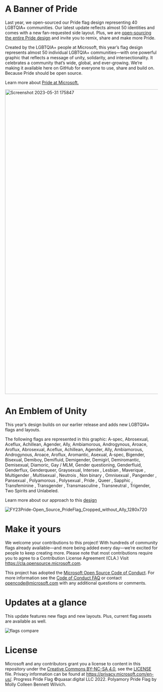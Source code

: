 # A Banner of Pride
Last year, we open-sourced our Pride flag design representing 40 LGBTQIA+ communities. Our latest update reflects almost 50 identities and comes with a new fan-requested side layout. Plus, we are [open-sourcing the entire Pride design](https://github.com/microsoft/Pride) and invite you to remix, share and make more Pride.

Created by the LGBTQIA+ people at Microsoft, this year’s flag design represents almost 50 individual LGBTQIA+ communities—with one powerful graphic that reflects a message of unity, solidarity, and intersectionality. It celebrates a community that’s wide, global, and ever-growing. We’re making it available here on GitHub for everyone to use, share and build on. Because Pride should be open source. 

Learn more about [Pride at Microsoft.](https://unlocked.microsoft.com/pride/) 


<img width="1004" alt="Screenshot 2023-05-31 175847" src="https://github.com/microsoft/Pride-flag/assets/113071293/5106a2ba-1444-48aa-8b44-1ec3f6aad4ed">



# An Emblem of Unity
This year’s design builds on our earlier release and adds new LGBTQIA+ flags and layouts.

The following flags are represented in this graphic: A-spec, Abrosexual, Aceflux, Achillean, Agender, Ally, Ambiamorous, Androgynous, Aroace, Aroflux, Abrosexual, Aceflux, Achillean, Agender, Ally, Ambiamorous, Androgynous, Aroace, Aroflux, Aromantic, Asexual, A-spec, Bigender, Bisexual, Demiboy, Demifluid, Demigender, Demigirl, Demiromantic, Demisexual, Diamoric, Gay / MLM, Gender questioning, Genderfluid, Genderflux, Genderqueer, Graysexual, Intersex , Lesbian , Maverique , Multigender , Multisexual , Neutrois , Non binary , Omnisexual , Pangender , Pansexual , Polyamorous , Polysexual , Pride , Queer , Sapphic , Transfeminine , Transgender , Transmasculine , Transneutral , Trigender, Two Spirits and Unlabeled.

Learn more about our approach to this [design](https://medium.com/microsoft-design/pride-should-be-open-source-e4eb50fae2f9)

![FY23Pride-Open_Source_PrideFlag_Cropped_without_Ally_1280x720](https://github.com/microsoft/Pride-flag/assets/113071293/fced6e62-72cb-4d3c-b92f-dbcb76f95d31)

# Make it yours

We welcome your contributions to this project! With hundreds of community flags already available—and more being added every day—we’re excited for people to keep creating more. Please note that most contributions require you to agree to a Contribution License Agreement (CLA.) Visit https://cla.opensource.microsoft.com.

This project has adopted the [Microsoft Open Source Code of Conduct](https://opensource.microsoft.com/codeofconduct/). For more information see the [Code of Conduct FAQ](https://opensource.microsoft.com/codeofconduct/faq/) or contact [opencode@microsoft.com](mailto:opencode@microsoft.com) with any additional questions or comments.

# Updates at a glance

This update features new flags and new layouts. Plus, current flag assets are available as well.

![flags compare](https://github.com/microsoft/Pride-flag/assets/113071293/1c76fc5e-6a32-42f0-bedc-d2902866fafd)

# License

Microsoft and any contributors grant you a license to content in this repository under the [Creative Commons BY-NC-SA 4.0](https://creativecommons.org/licenses/by-nc-sa/4.0/legalcode), see the [LICENSE](LICENSE) file. Privacy information can be found at https://privacy.microsoft.com/en-us/. Progress Pride Flag ©quasar.digital LLC 2022. Polyamory Pride Flag by Molly Colleen Bennett Wilvich.
